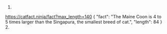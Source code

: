 1.
https://catfact.ninja/fact?max_length=140
{
    "fact": "The Maine Coon is 4 to 5 times larger than the Singapura, the smallest breed of cat.",
    "length": 84
}
2.
